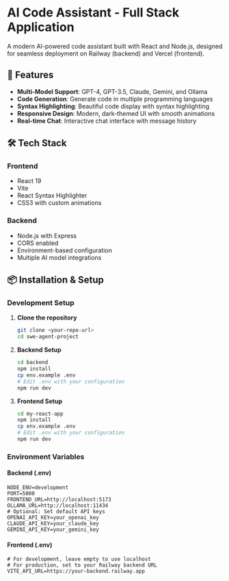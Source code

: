 # AI Code Assistant - Full Stack Application

A modern AI-powered code assistant built with React and Node.js, designed for seamless deployment on Railway (backend) and Vercel (frontend).

## 🚀 Features

- **Multi-Model Support**: GPT-4, GPT-3.5, Claude, Gemini, and Ollama
- **Code Generation**: Generate code in multiple programming languages
- **Syntax Highlighting**: Beautiful code display with syntax highlighting
- **Responsive Design**: Modern, dark-themed UI with smooth animations
- **Real-time Chat**: Interactive chat interface with message history

## 🛠️ Tech Stack

### Frontend
- React 19
- Vite
- React Syntax Highlighter
- CSS3 with custom animations

### Backend
- Node.js with Express
- CORS enabled
- Environment-based configuration
- Multiple AI model integrations

## 📦 Installation & Setup

### Development Setup

1. **Clone the repository**
   ```bash
   git clone <your-repo-url>
   cd swe-agent-project
   ```

2. **Backend Setup**
   ```bash
   cd backend
   npm install
   cp env.example .env
   # Edit .env with your configuration
   npm run dev
   ```

3. **Frontend Setup**
   ```bash
   cd my-react-app
   npm install
   cp env.example .env
   # Edit .env with your configuration
   npm run dev
   ```

### Environment Variables

#### Backend (.env)
```env
NODE_ENV=development
PORT=5000
FRONTEND_URL=http://localhost:5173
OLLAMA_URL=http://localhost:11434
# Optional: Set default API keys
OPENAI_API_KEY=your_openai_key
CLAUDE_API_KEY=your_claude_key
GEMINI_API_KEY=your_gemini_key
```

#### Frontend (.env)
```env
# For development, leave empty to use localhost
# For production, set to your Railway backend URL
VITE_API_URL=https://your-backend.railway.app
```

